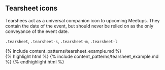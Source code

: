 <div class="line-gutters">
	<div class="unit size1of3">
		<h2>Tearsheet icons</h2>
		<p>Tearshees act as a universal companion icon to upcoming Meetups. They contain the date of the event, but should never be relied on as the only conveyance of the event date.</p>
		<p><code>.tearsheet</code>, <code>.tearsheet-s</code>, <code>.tearsheet-m</code>, <code>.tearsheet-l</code></p>
	</div>
	<div class="unit lastUnit">
		<div class="doc-box">
			<div class="doc-content">
				{% include content_patterns/tearsheet_example.md %}
			</div>
		</div>
		{% highlight html %} {% include content_patterns/tearsheet_example.md %} {% endhighlight html %} 
	</div>
</div>

